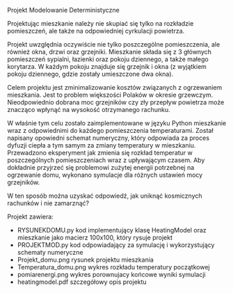 Projekt Modelowanie Deterministyczne

Projektując mieszkanie należy nie skupiać się tylko na rozkładzie pomieszczeń, ale także na odpowiedniej cyrkulacji powietrza.

Projekt uwzględnia oczywiście nie tylko poszczególne pomieszczenia, ale również okna, drzwi oraz grzejniki. 
Mieszkanie składa się z 3 głównych pomieszczeń sypialni, łazienki oraz pokoju dziennego, a także małego korytarza. 
W każdym pokoju znajduje się grzejnik i okna (z wyjątkiem pokoju dziennego, gdzie zostały umieszczone dwa okna). 

Celem projektu jest zminimalizowanie kosztów związanych z ogrzewaniem mieszkania. Jest to problem większości Polaków w okresie grzewczym.
Nieodpowiednio dobrana moc grzejników czy zły przepływ powietrza może znacząco wpłynąć na wysokość otrzymanego rachunku.

W właśnie tym celu zostało zaimplementowane w języku Python mieszkanie wraz z odpowiednimi do każdego pomieszczenia temperaturami. 
Został napisany opowiedni schemat numeryczny, który odpowiada za proces dyfuzji ciepła a tym samym za zmiany temperatury w mieszkaniu. 
Przewadzono eksperyment jak zmienia się rozkład temperatur w poszczególnych pomieszczeniach wraz z upływającym czasem. 
Aby dokładnie przyjrzeć się problemowi zużytej energii potrzebnej na ogrzewanie domu, wykonano symulacje dla różnych ustawień mocy grzejników.

W ten sposób można uzyskać odpowiedź, jak uniknąć kosmicznych rachunków i nie zamarznąć?

Projekt zawiera:
- RYSUNEKDOMU.py kod implementujący klasę HeatingModel oraz mieszkanie jako macierz 100x100, który rysuje projekt
- PROJEKTMOD.py kod odpowiadający za symulację i wykorzystujący schematy numeryczne
- Projekt_domu.png rysunek projektu mieszkania
- Temperatura_domu.png wykres rozkładu temperatury początkowej
- pomiarenergi.png wykres porownujacy końcowe wyniki symulacji
- heatingmodel.pdf szczegółowy opis projektu 
